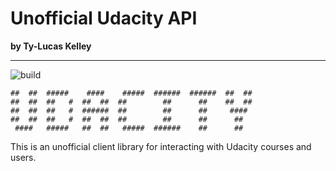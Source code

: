 # Unofficial Udacity API

**by Ty-Lucas Kelley**

---

![build](https://travis-ci.org/tylucaskelley/udacity-api.svg?branch=master)
    
    ##  ##  #####    ####    #####  ######  ######  ##  ##
    ##  ##  ##   #  ##  ##  ##        ##      ##    ##  ## 
    ##  ##  ##   #  ######  ##        ##      ##     ####
    ##  ##  ##   #  ##  ##  ##        ##      ##      ##
     ####   #####   ##  ##   #####  ######    ##      ##

This is an unofficial client library for interacting with Udacity courses and users.
